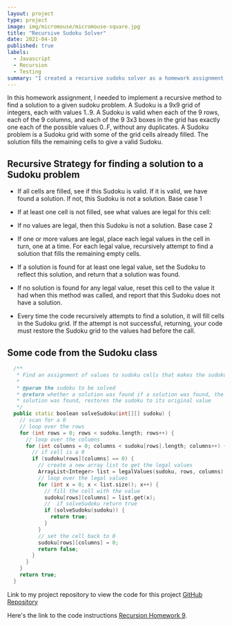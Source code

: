```yaml
---
layout: project
type: project
image: img/micromouse/micromouse-square.jpg
title: "Recursive Sudoku Solver"
date: 2021-04-10
published: true
labels:
  - Javascript
  - Recursion
  - Testing
summary: "I created a recursive sudoku solver as a homework assignment for ICS 211."
---
```




In this homework assignment, I needed to implement a recursive method to find a solution to a given sudoku problem. A Sudoku is a 9x9 grid of integers, each with values 1..9. A Sudoku is valid when each of the 9 rows, each of the 9 columns, and each of the 9 3x3 boxes in the grid has exactly one each of the possible values 0..F, without any duplicates.
A Sudoku problem is a Sudoku grid with some of the grid cells already filled. The solution fills the remaining cells to give a valid Sudoku.

## Recursive Strategy for finding a solution to a Sudoku problem

- If all cells are filled, see if this Sudoku is valid. If it is valid, we have found a solution. If not, this Sudoku is not a solution. Base case 1

- If at least one cell is not filled, see what values are legal for this cell:

- If no values are legal, then this Sudoku is not a solution. Base case 2

- If one or more values are legal, place each legal values in the cell in turn, one at a time. For each legal value, recursively attempt to find a solution that fills the remaining empty cells.

- If a solution is found for at least one legal value, set the Sudoku to reflect this solution, and return that a solution was found.

- If no solution is found for any legal value, reset this cell to the value it had when this method was called, and report that this Sudoku does not have a solution.

- Every time the code recursively attempts to find a solution, it will fill cells in the Sudoku grid. If the attempt is not successful, returning, your code must restore the Sudoku grid to the values had before the call.


## Some code from the Sudoku class

```cpp
  /**
   * Find an assignment of values to sudoku cells that makes the sudoku valid.
   *
   * @param the sudoku to be solved
   * @return whether a solution was found if a solution was found, the sudoku is filled in with the solution if no
   * solution was found, restores the sudoku to its original value
   */
  public static boolean solveSudoku(int[][] sudoku) {
    // scan for a 0
    // loop over the rows
    for (int rows = 0; rows < sudoku.length; rows++) {
      // loop over the columns
      for (int columns = 0; columns < sudoku[rows].length; columns++) {
        // if cell is a 0
        if (sudoku[rows][columns] == 0) {
          // create a new array list to get the legal values
          ArrayList<Integer> list = legalValues(sudoku, rows, columns);
          // loop over the legal values
          for (int x = 0; x < list.size(); x++) {
            // fill the cell with the value
            sudoku[rows][columns] = list.get(x);
            //  if solveSudoku return true
            if (solveSudoku(sudoku)) {
              return true;
            }
          }
          // set the cell back to 0
          sudoku[rows][columns] = 0;
          return false;
        }
      }
    }
    return true;
  }
```
Link to my project repository to view the code for this project [GitHub Repository](https://github.com/binhn-tran/binhn-tran.github.io/tree/main/projects)

Here's the link to the code instructions [Recursion Homework 9](https://courses.ics.hawaii.edu/ics211s21/morea/110.recursion/experience-H09-decimal.html).

